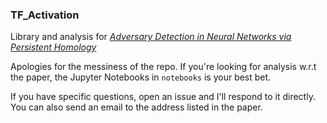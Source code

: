 ### TF_Activation

Library and analysis for [*Adversary Detection in Neural Networks via Persistent Homology*](http://arxiv.org/abs/1711.10056)

Apologies for the messiness of the repo. If you're looking for analysis w.r.t
the paper, the Jupyter Notebooks in `notebooks` is your best bet.

If you have specific questions, open an issue and I'll respond to it directly.
You can also send an email to the address listed in the paper.
